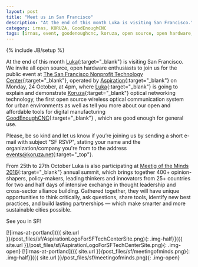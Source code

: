 ```yaml
---
layout: post
title: "Meet us in San Francisco"
description: "At the end of this month Luka is visiting San Francisco."
category: irnas, KORUZA, GoodEnoughCNC
tags: [irnas, event, goodenoughcnc, koruza, open source, open hardware, public talk, San Franciscos]
---
```

{% include JB/setup %}


At the end of this month [Luka](https://twitter.com/slomusti){:target="_blank"} is visiting San Francisco. We invite all open source, open hardware enthusiasts to join us for the public event at [The San Francisco Nonprofit Technology Center](http://sftechcenter.org/koruza-project-visits-san-francisco/){:target="_blank"}, operated by [Aspiration](https://aspirationtech.org){:target="_blank"} on Monday, 24 October, at 4pm, where [Luka](https://twitter.com/slomusti){:target="_blank"} is going to explain and demonstrate [Koruza](http://new.koruza.net/){:target="_blank"} optical networking technology, the first open source wireless optical communication system for urban environments as well as tell you more about our open and affordable tools for digital manufacturing [GoodEnoughCNC](http://goodenoughcnc.eu/){:target="_blank"} , which are good enough for general use.

Please, be so kind and let us know if you’re joining us by sending a short e-mail with subject "SF RSVP", stating your name and the organization/company you're from to the address [events@koruza.net](events@koruza.net){:target="_top"}.

From 25th to 27th October Luka is also participating at [Meetig of the Minds 2016](http://cityminded.org/events/motm2016){:target="_blank"} annual summit, which brings together 400+ opinion-shapers, policy-makers, leading thinkers and innovators from 25+ countries for two and half days of intensive exchange in thought leadership and cross-sector alliance building. Gathered together, they will have unique opportunities to think critically, ask questions, share tools, identify new best practices, and build lasting partnerships — which make smarter and more sustainable cities possible. 

See you in SF!

[![irnas-at-portland]({{ site.url }}/post_files/sf/AspirationLogoForSFTechCenterSite.png){: .img-half}]({{ site.url }}/post_files/sf/AspirationLogoForSFTechCenterSite.png){: .img-open}
[![irnas-at-portland]({{ site.url }}/post_files/sf/meetingofminds.png){: .img-half}]({{ site.url }}/post_files/sf/meetingofminds.png){: .img-open}
